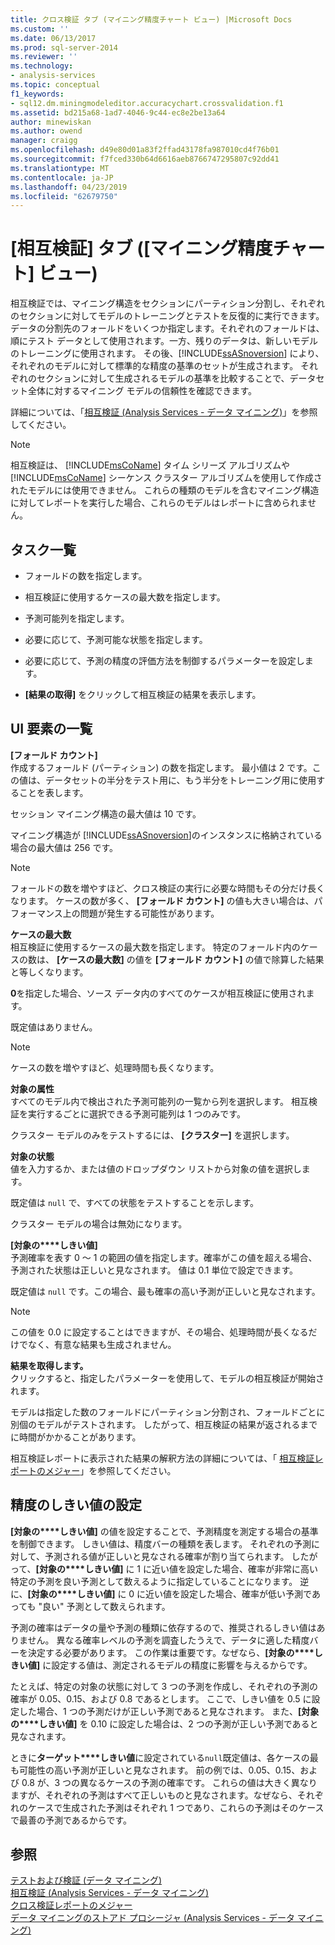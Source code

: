 ```yaml
---
title: クロス検証 タブ (マイニング精度チャート ビュー) |Microsoft Docs
ms.custom: ''
ms.date: 06/13/2017
ms.prod: sql-server-2014
ms.reviewer: ''
ms.technology:
- analysis-services
ms.topic: conceptual
f1_keywords:
- sql12.dm.miningmodeleditor.accuracychart.crossvalidation.f1
ms.assetid: bd215a68-1ad7-4046-9c44-ec8e2be13a64
author: minewiskan
ms.author: owend
manager: craigg
ms.openlocfilehash: d49e80d01a83f2ffad43178fa987010cd4f76b01
ms.sourcegitcommit: f7fced330b64d6616aeb8766747295807c92dd41
ms.translationtype: MT
ms.contentlocale: ja-JP
ms.lasthandoff: 04/23/2019
ms.locfileid: "62679750"
---
```

# <a name="cross-validation-tab-mining-accuracy-chart-view"></a>[相互検証] タブ ([マイニング精度チャート] ビュー)
  相互検証では、マイニング構造をセクションにパーティション分割し、それぞれのセクションに対してモデルのトレーニングとテストを反復的に実行できます。 データの分割先のフォールドをいくつか指定します。それぞれのフォールドは、順にテスト データとして使用されます。一方、残りのデータは、新しいモデルのトレーニングに使用されます。 その後、[!INCLUDE[ssASnoversion](../includes/ssasnoversion-md.md)] により、それぞれのモデルに対して標準的な精度の基準のセットが生成されます。 それぞれのセクションに対して生成されるモデルの基準を比較することで、データセット全体に対するマイニング モデルの信頼性を確認できます。  
  
 詳細については、「[相互検証 (Analysis Services - データ マイニング)](data-mining/cross-validation-analysis-services-data-mining.md)」を参照してください。  
  
> [!NOTE]  
>  相互検証は、 [!INCLUDE[msCoName](../includes/msconame-md.md)] タイム シリーズ アルゴリズムや [!INCLUDE[msCoName](../includes/msconame-md.md)] シーケンス クラスター アルゴリズムを使用して作成されたモデルには使用できません。 これらの種類のモデルを含むマイニング構造に対してレポートを実行した場合、これらのモデルはレポートに含められません。  
  
## <a name="task-list"></a>タスク一覧  
  
-   フォールドの数を指定します。  
  
-   相互検証に使用するケースの最大数を指定します。  
  
-   予測可能列を指定します。  
  
-   必要に応じて、予測可能な状態を指定します。  
  
-   必要に応じて、予測の精度の評価方法を制御するパラメーターを設定します。  
  
-   **[結果の取得]** をクリックして相互検証の結果を表示します。  
  
## <a name="uielement-list"></a>UI 要素の一覧  
 **[フォールド カウント]**  
 作成するフォールド (パーティション) の数を指定します。 最小値は 2 です。この値は、データセットの半分をテスト用に、もう半分をトレーニング用に使用することを表します。  
  
 セッション マイニング構造の最大値は 10 です。  
  
 マイニング構造が [!INCLUDE[ssASnoversion](../includes/ssasnoversion-md.md)]のインスタンスに格納されている場合の最大値は 256 です。  
  
> [!NOTE]  
>  フォールドの数を増やすほど、クロス検証の実行に必要な時間もその分だけ長くなります。 ケースの数が多く、 **[フォールド カウント]** の値も大きい場合は、パフォーマンス上の問題が発生する可能性があります。  
  
 **ケースの最大数**  
 相互検証に使用するケースの最大数を指定します。 特定のフォールド内のケースの数は、 **[ケースの最大数]** の値を **[フォールド カウント]** の値で除算した結果と等しくなります。  
  
 **0**を指定した場合、ソース データ内のすべてのケースが相互検証に使用されます。  
  
 既定値はありません。  
  
> [!NOTE]  
>  ケースの数を増やすほど、処理時間も長くなります。  
  
 **対象の属性**  
 すべてのモデル内で検出された予測可能列の一覧から列を選択します。 相互検証を実行するごとに選択できる予測可能列は 1 つのみです。  
  
 クラスター モデルのみをテストするには、 **[クラスター]** を選択します。  
  
 **対象の状態**  
 値を入力するか、または値のドロップダウン リストから対象の値を選択します。  
  
 既定値は `null` で、すべての状態をテストすることを示します。  
  
 クラスター モデルの場合は無効になります。  
  
 **[対象の****しきい値]**  
 予測確率を表す 0 ～ 1 の範囲の値を指定します。確率がこの値を超える場合、予測された状態は正しいと見なされます。 値は 0.1 単位で設定できます。  
  
 既定値は `null` です。この場合、最も確率の高い予測が正しいと見なされます。  
  
> [!NOTE]  
>  この値を 0.0 に設定することはできますが、その場合、処理時間が長くなるだけでなく、有意な結果も生成されません。  
  
 **結果を取得します。**  
 クリックすると、指定したパラメーターを使用して、モデルの相互検証が開始されます。  
  
 モデルは指定した数のフォールドにパーティション分割され、フォールドごとに別個のモデルがテストされます。 したがって、相互検証の結果が返されるまでに時間がかかることがあります。  
  
 相互検証レポートに表示された結果の解釈方法の詳細については、「 [相互検証レポートのメジャー](data-mining/measures-in-the-cross-validation-report.md)」を参照してください。  
  
## <a name="setting-the-accuracy-threshold"></a>精度のしきい値の設定  
 **[対象の****しきい値]** の値を設定することで、予測精度を測定する場合の基準を制御できます。 しきい値は、精度バーの種類を表します。 それぞれの予測に対して、予測される値が正しいと見なされる確率が割り当てられます。 したがって、**[対象の****しきい値]** に 1 に近い値を設定した場合、確率が非常に高い特定の予測を良い予測として数えるように指定していることになります。 逆に、**[対象の****しきい値]** に 0 に近い値を設定した場合、確率が低い予測であっても "良い" 予測として数えられます。  
  
 予測の確率はデータの量や予測の種類に依存するので、推奨されるしきい値はありません。 異なる確率レベルの予測を調査したうえで、データに適した精度バーを決定する必要があります。 この作業は重要です。なぜなら、**[対象の****しきい値]** に設定する値は、測定されるモデルの精度に影響を与えるからです。  
  
 たとえば、特定の対象の状態に対して 3 つの予測を作成し、それぞれの予測の確率が 0.05、0.15、および 0.8 であるとします。 ここで、しきい値を 0.5 に設定した場合、1 つの予測だけが正しい予測であると見なされます。 また、**[対象の****しきい値]** を 0.10 に設定した場合は、2 つの予測が正しい予測であると見なされます。  
  
 ときに**ターゲット****しきい値**に設定されている`null`既定値は、各ケースの最も可能性の高い予測が正しいと見なされます。 前の例では、0.05、0.15、および 0.8 が、3 つの異なるケースの予測の確率です。 これらの値は大きく異なりますが、それぞれの予測はすべて正しいものと見なされます。なぜなら、それぞれのケースで生成された予測はそれぞれ 1 つであり、これらの予測はそのケースで最善の予測であるからです。  
  
## <a name="see-also"></a>参照  
 [テストおよび検証 &#40;データ マイニング&#41;](data-mining/testing-and-validation-data-mining.md)   
 [相互検証 &#40;Analysis Services - データ マイニング&#41;](data-mining/cross-validation-analysis-services-data-mining.md)   
 [クロス検証レポートのメジャー](data-mining/measures-in-the-cross-validation-report.md)   
 [データ マイニングのストアド プロシージャ (Analysis Services - データ マイニング)](/sql/analysis-services/data-mining/data-mining-stored-procedures-analysis-services-data-mining)  
  
  
